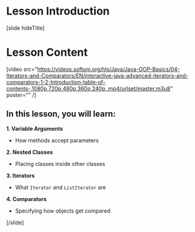 # Lesson Introduction

[slide hideTitle]
# Lesson Content

[video src="https://videos.softuni.org/hls/Java/Java-OOP-Basics/04-Iterators-and-Comparators/EN/interactive-java-advanced-iterators-and-comparators-1-2-Introduction-table-of-contents-,1080p,720p,480p,360p,240p,.mp4/urlset/master.m3u8" poster="" /]

## In this lesson, you will learn:

**1. Variable Arguments**
- How methods accept parameters

**2. Nested Classes**
- Placing classes inside other classes

**3. Iterators**
- What `Iterator` and `ListIterator` are

**4. Comparators**
- Specifying how objects get compared

[/slide]
